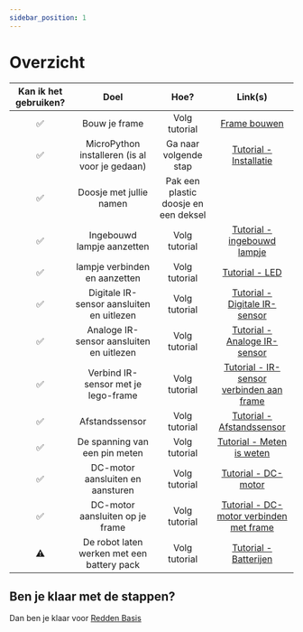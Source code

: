 ```yaml
---
sidebar_position: 1
---
```


# Overzicht

|  Kan ik het gebruiken?   |                    Doel                    |                       Hoe?                       |                                     Link(s)                                      |  
|:------------------------:|:------------------------------------------:|:------------------------------------------------:|:--------------------------------------------------------------------------------:|
|            ✅             |         Bouw je frame          |   Volg tutorial    |        [Frame bouwen](/docs/Bouwpakketten/Auto/bouwen)        |  
|            ✅             |          MicroPython installeren (is al voor je gedaan)          |   Ga naar volgende stap    |        [Tutorial - Installatie](/docs/category/tutorial---installatie)        |  
|            ✅            |          Doosje met jullie namen           | Pak een plastic doosje en een deksel |                                                                                  |
|            ✅             |         Ingebouwd lampje aanzetten         |                  Volg tutorial                   |   [Tutorial - ingebouwd lampje](/docs/category/tutorial---ingebouwd-lampje)   |   
|            ✅             |         lampje verbinden en aanzetten         |                  Volg tutorial                   |   [Tutorial - LED](../../../category/tutorial---led)   |   
|            ✅             | Digitale IR-sensor aansluiten en uitlezen  |                  Volg tutorial                   | [Tutorial - Digitale IR-sensor](/docs/category/tutorial---digitale-ir-sensor) |
|            ✅             |  Analoge IR-sensor aansluiten en uitlezen  |                  Volg tutorial                   |  [Tutorial - Analoge IR-sensor](/docs/category/tutorial---analoge-ir-sensor)  |
|            ✅             |  Verbind IR-sensor met je lego-frame  |                  Volg tutorial                   |  [Tutorial - IR-sensor verbinden aan frame](/docs/Bouwpakketten/Auto/ir_sensor)  |
|            ✅             |               Afstandssensor               |                  Volg tutorial                   |     [Tutorial - Afstandssensor](/docs/category/tutorial---afstandssensor)     |
|            ✅             |       De spanning van een pin meten        |                  Volg tutorial                   |     [Tutorial - Meten is weten](/docs/category/tutorial---meten-is-weten)     |
|            ✅             |      DC-motor aansluiten en aansturen      |                  Volg tutorial                   |           [Tutorial - DC-motor](/docs/category/tutorial---dcmotor)            |
|            ✅             |      DC-motor aansluiten op je frame      |                  Volg tutorial                   |           [Tutorial - DC-motor verbinden met frame](/docs/Bouwpakketten/Auto/dc_motor)            |
|            ⚠️            | De robot laten werken met een battery pack |                  Volg tutorial                   |         [Tutorial - Batterijen](/docs/category/tutorial---batterijen)         |

## Ben je klaar met de stappen?
Dan ben je klaar voor [Redden Basis](2_redden_basis.md)